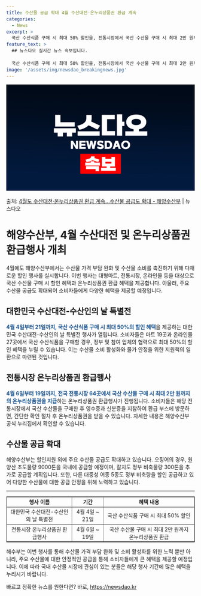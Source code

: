```yaml
---
title: 수산물 공급 확대 4월 수산대전·온누리상품권 환급 계속
categories:
  - News
excerpt: >
  국산 수산식품 구매 시 최대 50% 할인을, 전통시장에서 국산 수산물 구매 시 최대 2만 원까지 온누리상품권…
feature_text: >
  ## 뉴스다오 실시간 뉴스 속보입니다.

  국산 수산식품 구매 시 최대 50% 할인을, 전통시장에서 국산 수산물 구매 시 최대 2만 원까지 온누리상품권…
image: '/assets/img/newsdao_breakingnews.jpg'
---
```


![뉴스다오 속보](/assets/img/newsdao_breakingnews.jpg)

<p>출처: <a href="https://newsdao.kr/3492" rel="dofollow">4월도 수산대전·온누리상품권 환급 계속…수산물 공급도 확대 - 해양수산부</a> | 뉴스다오</p>

<h1>해양수산부, 4월 수산대전 및 온누리상품권 환급행사 개최</h1>

<p data-ke-size="size16">4월에도 해양수산부에서는 수산물 가격 부담 완화 및 수산물 소비를 촉진하기 위해 다채로운 할인 행사를 실시합니다. 이번 행사는 대형마트, 전통시장, 온라인몰 등을 대상으로 국산 수산물 구매 시 할인 혜택과 온누리상품권 환급 혜택을 제공합니다. 아울러, 주요 수산물 공급도 확대되어 소비자들에게 다양한 혜택을 제공할 예정입니다.</p>

<h2 data-ke-size="size26">대한민국 수산대전-수산인의 날 특별전</h2>

<p data-ke-size="size16"><b><span style="color: #1a5490;">4월 4일부터 21일까지, 국산 수산식품 구매 시 최대 50%의 할인 혜택</span></b>을 제공하는 대한민국 수산대전-수산인의 날 특별전 행사가 열립니다. 소비자들은 마트 19곳과 온라인몰 27곳에서 국산 수산식품을 구매할 경우, 정부 및 참여 업체의 협력으로 최대 50%의 할인 혜택을 누릴 수 있습니다. 이는 수산물 소비 활성화와 물가 안정을 위한 지원책의 일환으로 마련된 것입니다.</p>

<h2 data-ke-size="size26">전통시장 온누리상품권 환급행사</h2>

<p data-ke-size="size16"><b><span style="color: #1a5490;">4월 6일부터 19일까지, 전국 전통시장 64곳에서 국산 수산물 구매 시 최대 2만 원까지의 온누리상품권을 지급</span></b>하는 온누리상품권 환급행사가 진행됩니다. 소비자들은 해당 전통시장에서 국산 수산물을 구매한 후 영수증과 신분증을 지참하여 환급 부스에 방문하면, 간단한 확인 절차 후 온누리상품권을 받을 수 있습니다. 자세한 내용은 해양수산부 공식 누리집에서 확인할 수 있습니다.</p>

<h2 data-ke-size="size26">수산물 공급 확대</h2>

<p data-ke-size="size16">해양수산부는 할인지원 외에 주요 수산물 공급도 확대하고 있습니다. 오징어의 경우, 원양산 초도물량 9000톤을 국내에 공급할 예정이며, 갈치도 정부 비축물량 300톤을 추가로 공급할 계획입니다. 또한, 다른 대중성 어종 5종도 정부 비축량을 할인 공급하고 있어 다양한 수산물에 대한 공급 안정을 위해 노력하고 있습니다.</p>

<hr>

<table style="width: 100%;" border="1">
<tbody>
<tr>
<td style="text-align: center; height: 17px;"><b>행사 이름</b></td>
<td style="text-align: center; height: 17px;"><b>기간</b></td>
<td style="text-align: center; height: 17px;"><b>혜택 내용</b></td>
</tr>
<tr>
<td style="text-align: center; height: 17px;">대한민국 수산대전-수산인의 날 특별전</td>
<td style="text-align: center; height: 17px;">4월 4일 ~ 21일</td>
<td style="text-align: center; height: 17px;">국산 수산식품 구매 시 최대 50% 할인</td>
</tr>
<tr>
<td style="text-align: center; height: 17px;">전통시장 온누리상품권 환급행사</td>
<td style="text-align: center; height: 17px;">4월 6일 ~ 19일</td>
<td style="text-align: center; height: 17px;">국산 수산물 구매 시 최대 2만 원까지 온누리상품권 환급</td>
</tr>
</tbody>
</table>

<p data-ke-size="size16">해수부는 이번 행사를 통해 수산물 가격 부담 완화 및 소비 활성화를 위한 노력 뿐만 아니라, 주요 수산물에 대한 안정적인 공급을 통해 소비자들에게 큰 혜택을 제공할 예정입니다. 이에 따라 국내 수산물 시장에 관심이 있는 분들은 해당 행사 기간에 많은 혜택을 누리시기 바랍니다.</p> 

빠르고 정확한 뉴스를 원한다면? 바로, <a href="https://newsdao.kr" rel="dofollow">https://newsdao.kr</a>



